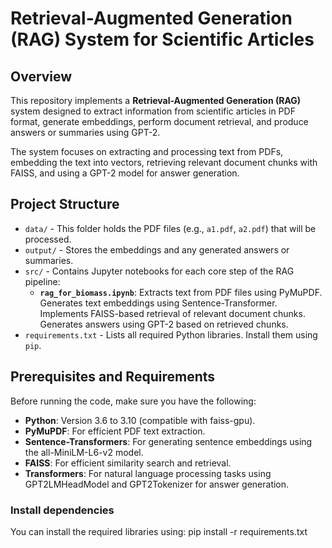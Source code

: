 
# Retrieval-Augmented Generation (RAG) System for Scientific Articles

## Overview

This repository implements a **Retrieval-Augmented Generation (RAG)** system designed to extract information from scientific articles in PDF format, generate embeddings, perform document retrieval, and produce answers or summaries using GPT-2.

The system focuses on extracting and processing text from PDFs, embedding the text into vectors, retrieving relevant document chunks with FAISS, and using a GPT-2 model for answer generation.


## Project Structure
- `data/` - This folder holds the PDF files (e.g., `a1.pdf`, `a2.pdf`) that will be processed.
- `output/` - Stores the embeddings and any generated answers or summaries.
- `src/` - Contains Jupyter notebooks for each core step of the RAG pipeline:
  - **`rag_for_biomass.ipynb`**: Extracts text from PDF files using PyMuPDF.  Generates text embeddings using Sentence-Transformer. Implements FAISS-based retrieval of relevant document chunks. Generates answers using GPT-2 based on retrieved chunks.
- `requirements.txt` - Lists all required Python libraries. Install them using `pip`.

## Prerequisites and Requirements

Before running the code, make sure you have the following:

- **Python**: Version 3.6 to 3.10 (compatible with faiss-gpu).
- **PyMuPDF**: For efficient PDF text extraction.
- **Sentence-Transformers**: For generating sentence embeddings using the all-MiniLM-L6-v2 model.
- **FAISS**: For efficient similarity search and retrieval.
- **Transformers**: For natural language processing tasks using GPT2LMHeadModel and GPT2Tokenizer for answer generation.


### Install dependencies

You can install the required libraries using:
pip install -r requirements.txt






